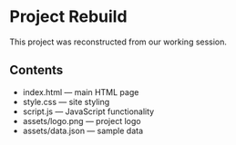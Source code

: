 # Project Rebuild
This project was reconstructed from our working session.

## Contents
- index.html — main HTML page
- style.css — site styling
- script.js — JavaScript functionality
- assets/logo.png — project logo
- assets/data.json — sample data
